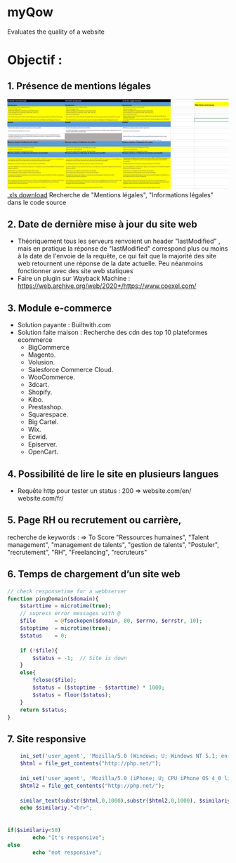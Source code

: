 # myQow
Evaluates the quality of a website



# Objectif :
## 1. Présence de mentions légales

![](/assets/Capture.PNG)
[.xls download](https://github.com/DavidMolinari/myQow/raw/main/assets/mentions_legales_website.xlsx)
Recherche de "Mentions légales", "Informations légales" dans le code source

## 2.	Date de dernière mise à jour du site web
- Théoriquement tous les serveurs renvoient un header "lastModified" , mais en pratique la réponse de "lastModified" correspond plus ou moins à la date de l'envoie de la requête, ce qui fait que la majorité des site web retournent une réponse de la date actuelle. Peu néanmoins fonctionner avec des site web statiques
- Faire un plugin sur Wayback Machine : https://web.archive.org/web/2020*/https://www.coexel.com/ 

## 3.	Module e-commerce

- Solution payante : Builtwith.com
- Solution faite maison : Recherche des cdn des top 10 plateformes ecommerce
  - BigCommerce
  - Magento.
  - Volusion.
  - Salesforce Commerce Cloud.
  - WooCommerce.
  - 3dcart.
  - Shopify.
  - Kibo.
  - Prestashop.
  - Squarespace.
  - Big Cartel.
  - Wix.
  - Ecwid.
  - Episerver.
  - OpenCart.

## 4.	Possibilité de lire le site en plusieurs langues
- Requête http pour tester un status : 200 => website.com/en/ website.com/fr/

## 5.	Page RH ou recrutement ou carrière,
recherche de keywords : => To Score
"Ressources humaines", "Talent management", "management de talents", "gestion de talents", "Postuler", "recrutement", "RH", "Freelancing", "recruteurs"

## 6.	Temps de chargement d’un site web

```php
// check responsetime for a webbserver
function pingDomain($domain){
    $starttime = microtime(true);
    // supress error messages with @
    $file      = @fsockopen($domain, 80, $errno, $errstr, 10);
    $stoptime  = microtime(true);
    $status    = 0;

    if (!$file){
        $status = -1;  // Site is down
    }
    else{
        fclose($file);
        $status = ($stoptime - $starttime) * 1000;
        $status = floor($status);
    }
    return $status;
}
```
## 7.	Site responsive 


```php
    ini_set('user_agent', 'Mozilla/5.0 (Windows; U; Windows NT 5.1; en-US; rv:1.8.1.9) Gecko/20071025 Firefox/2.0.0.9');
    $html = file_get_contents("http://php.net/");

    ini_set('user_agent', 'Mozilla/5.0 (iPhone; U; CPU iPhone OS 4_0 like Mac OS X; en-us) AppleWebKit/532.9 (KHTML, like Gecko) Version/4.0.5 Mobile/8A293 Safari/6531.22.7');
    $html2 = file_get_contents("http://php.net/");

    similar_text(substr($html,0,1000),substr($html2,0,1000), $similariy);
    echo $similariy."<br>";


if($similariy<50)
        echo "It's responsive";
else
        echo "not responsive";
```


